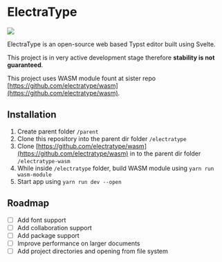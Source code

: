 # ElectraType

![](/logo.svg)

ElectraType is an open-source web based Typst editor built using Svelte.

This project is in very active development stage therefore **stability is not guaranteed**.

This project uses WASM module fount at sister repo [https://github.com/electratype/wasm](https://github.com/electratype/wasm).

## Installation

1. Create parent folder `/parent`
2. Clone this repository into the parent dir folder `/electratype`
3. Clone [https://github.com/electratype/wasm](https://github.com/electratype/wasm) in to the parent dir folder `/electratype-wasm`
4. While inside `/electratype` folder, build WASM module using `yarn run wasm-module`
5. Start app using `yarn run dev --open`

## Roadmap

- [ ] Add font support
- [ ] Add collaboration support
- [ ] Add package support
- [ ] Improve performance on larger documents
- [ ] Add project directories and opening from file system